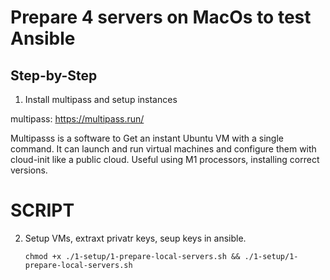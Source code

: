 # Prepare 4 servers on MacOs to test Ansible

## Step-by-Step

1) Install multipass and setup instances

multipass: https://multipass.run/

Multipasss is a software to Get an instant Ubuntu VM with a single command. 
It can launch and run virtual machines and configure them with cloud-init like a public cloud.
Useful using M1 processors, installing correct versions.

# SCRIPT

2) Setup VMs, extraxt privatr keys, seup keys in ansible.

    `chmod +x ./1-setup/1-prepare-local-servers.sh && ./1-setup/1-prepare-local-servers.sh` 
    